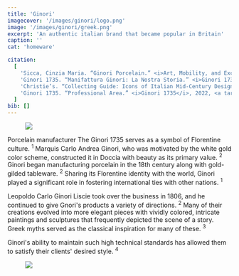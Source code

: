 ```yaml
---
title: 'Ginori'
imagecover: '/images/ginori/logo.png'
image: '/images/ginori/greek.png'
excerpt: 'An authentic italian brand that became popular in Britain'
caption: ''
cat: 'homeware'

citation:
  [
    'Sicca, Cinzia Maria. “Ginori Porcelain.” <i>Art, Mobility, and Exchange in Early Modern Tuscany and Eurasia</i>, by Francesco Freddolini and Marco Musillo, Routledge, 9 June 2020, pp. 100–118.',
    'Ginori 1735. “Manifattura Ginori: La Nostra Storia.” <i>Ginori 1735</i>, 2022, <a target="_blank" rel="noopener noreferrer" href="https://www.ginori1735.com/us/en/history">www.ginori1735.com/us/en/history</a>. Accessed 13 Mar. 2023.',
    'Christie’s. “Collecting Guide: Icons of Italian Mid-Century Design.” <i>Christie’s</i>, 19 Feb. 2019, <a target="_blank" rel="noopener noreferrer" href="https://www.christies.com/features/Icons-of-Italian-mid-century-design-9699-1.aspx?sc_lang=en">www.christies.com/features/Icons-of-Italian-mid-century-design-9699-1.aspx?sc_lang=en</a>. Accessed 13 Mar. 2023.',
    'Ginori 1735. “Professional Area.” <i>Ginori 1735</i>, 2022, <a target="_blank" rel="noopener noreferrer" href="https://www.ginori1735.com/us/en/area-professional">www.ginori1735.com/us/en/area-professional</a>. Accessed 13 Mar. 2023.',
  ]
bib: []
---
```


<!-- @format -->

<figure className="fig-align-left">
  <img src="/images/ginori/1.png" />
  <figcaption></figcaption>
</figure>

Porcelain manufacturer The Ginori 1735 serves as a symbol of Florentine culture. <sup>1</sup> Marquis Carlo Andrea Ginori, who was motivated by the white gold color scheme, constructed it in Doccia with beauty as its primary value. <sup>2</sup> Ginori began manufacturing porcelain in the 18th century along with gold-gilded tableware. <sup>2</sup> Sharing its Florentine identity with the world, Ginori played a significant role in fostering international ties with other nations. <sup>1</sup>

Leopoldo Carlo Ginori Liscie took over the business in 1806, and he continued to give Gnori's products a variety of directions. <sup>2</sup> Many of their creations evolved into more elegant pieces with vividly colored, intricate paintings and sculptures that frequently depicted the scene of a story. Greek myths served as the classical inspiration for many of these. <sup>3</sup>

Ginori's ability to maintain such high technical standards has allowed them to satisfy their clients' desired style. <sup>4</sup>

<figure className="fullFigure">
  <img src="/images/ginori/plate.png" />
  <figcaption></figcaption>
</figure>
